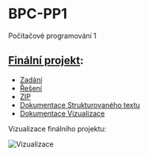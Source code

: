 # BPC-PP1
Počítačové programování 1

## [Finální projekt](finalni_projekt):
* [Zadání](finalni_projekt/Úloha_7_Kuličky.pdf)
* [Řešení](finalni_projekt/Kulicky_projekt_204437.pdf)
* [ZIP](finalni_projekt/kulicky_204437_v3.zip)
* [Dokumentace Strukturovaného textu](finalni_projekt/ST_dokumentace_kulicky_204437.pdf)
* [Dokumentace Vizualizace](finalni_projekt/Vizualizace_dokumentace_kulicky_204437.pdf)

Vizualizace finálního projektu:

![Vizualizace](images/Vizualizace_kulicky.jpg)
